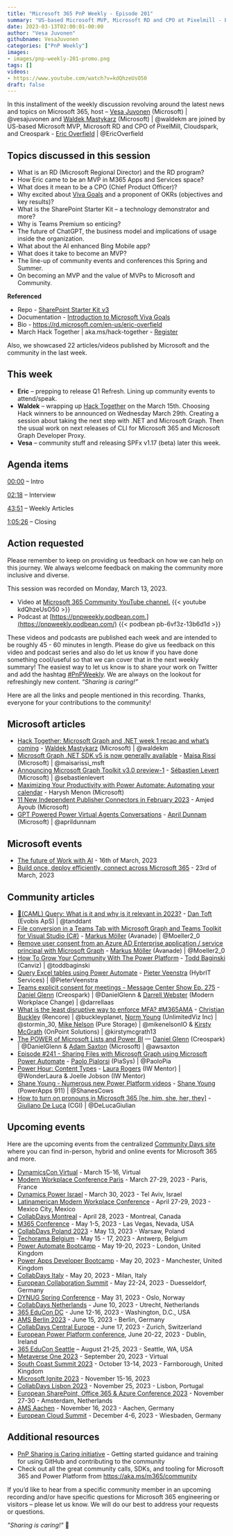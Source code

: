 ```yaml
---
title: "Microsoft 365 PnP Weekly - Episode 201"
summary: "US-based Microsoft MVP, Microsoft RD and CPO at Pixelmill - Eric Overfield, joins Microsoft’s Vesa Juvonen and Waldek Mastykarz in a discussion around wearing many hats, Viva Goals, SharePoint Starter Kit, ChatGPT, conferences plus 22 articles/videos."
date: 2023-03-13T02:00:01-00:00
author: "Vesa Juvonen"
githubname: VesaJuvonen
categories: ["PnP Weekly"]
images:
- images/pnp-weekly-201-promo.png
tags: []
videos:
- https://www.youtube.com/watch?v=kdQhzeUsO50
draft: false
---
```


In this installment of the weekly discussion revolving around the latest news and topics on Microsoft 365, host – [Vesa Juvonen](http://twitter.com/vesajuvonen) (Microsoft) | @vesajuvonen and [Waldek Mastykarz](http://twitter.com/waldekm) (Microsoft) | @waldekm are joined by US-based Microsoft MVP, Microsoft RD and CPO of PixelMill, Cloudspark, and Creospark - [Eric Overfield](https://twitter.com/EricOverfield) \| @EricOverfield

## Topics discussed in this session

* What is an RD (Microsoft Regional Director) and the RD program?
* How Eric came to be an MVP in M365 Apps and Services space?
* What does it mean to be a CPO (Chief Product Officer)?
* Why excited about [Viva Goals](https://learn.microsoft.com/viva/goals/intro-to-ms-viva-goals) and a proponent of OKRs (objectives and key results)?
* What is the SharePoint Starter Kit – a technology demonstrator and more?
* Why is Teams Premium so enticing?
* The future of ChatGPT, the business model and implications of usage inside the organization.
* What about the AI enhanced Bing Mobile app?
* What does it take to become an MVP?
* The line-up of community events and conferences this Spring and Summer.
* On becoming an MVP and the value of MVPs to Microsoft and Community.

**Referenced**

* Repo - [SharePoint Starter Kit v3](https://github.com/pnp/sp-starter-kit)
* Documentation - [Introduction to Microsoft Viva Goals](https://learn.microsoft.com/viva/goals/intro-to-ms-viva-goals)
* Bio - <https://rd.microsoft.com/en-us/eric-overfield>
* March Hack Together \| aka.ms/hack-together - [Register](https://forms.office.com/Pages/ResponsePage.aspx?id=v4j5cvGGr0GRqy180BHbR0ktYAUCTtVIvJkJdFsfkalUMlM0SVBXRjIyTEFJQVFYOUMzTDE2SEY1WS4u)

Also, we showcased 22 articles/videos published by Microsoft and the community in the last week.

## This week

* **Eric** – prepping to release Q1 Refresh. Lining up community events to attend/speak.
* **Waldek** – wrapping up [Hack Together](https://aka.ms/hack-together) on the March 15th. Choosing Hack winners to be announced on Wednesday March 29th. Creating a session about taking the next step with .NET and Microsoft Graph. Then the usual work on next releases of CLI for Microsoft 365 and Microsoft Graph Developer Proxy.
* **Vesa** – community stuff and releasing SPFx v1.17 (beta) later this week.

## Agenda items

[00:00](https://youtu.be/kdQhzeUsO50?t=0) – Intro

[02:18](https://youtu.be/kdQhzeUsO50?t=138) – Interview

[43:51](https://youtu.be/kdQhzeUsO50?t=2631) – Weekly Articles

[1:05:26](https://youtu.be/kdQhzeUsO50?t=3926) – Closing

## Action requested

Please remember to keep on providing us feedback on how we can help on this journey. We always welcome feedback on making the community more inclusive and diverse.

This session was recorded on Monday, March 13, 2023.

*   Video at [Microsoft 365 Community YouTube channel.](https://aka.ms/m365pnp-videos)
    {{< youtube kdQhzeUsO50 >}}
*   Podcast at [https://pnpweekly.podbean.com.](https://pnpweekly.podbean.com/)
    {{< podbean pb-6vf3z-13b6d1d >}}

These videos and podcasts are published each week and are intended to be roughly 45 - 60 minutes in length.  Please do give us feedback on this video and podcast series and also do let us know if you have done something cool/useful so that we can cover that in the next weekly summary! The easiest way to let us know is to share your work on Twitter and add the hashtag [#PnPWeekly](https://twitter.com/search?q=%23pnpweekly). We are always on the lookout for refreshingly new content. “_Sharing is caring!”_

Here are all the links and people mentioned in this recording. Thanks, everyone for your contributions to the community!

## Microsoft articles

* [Hack Together: Microsoft Graph and .NET week 1 recap and what’s coming](https://devblogs.microsoft.com/microsoft365dev/hack-together-microsoft-graph-and-dotnet-week-1-recap/) - [Waldek Mastykarz](https://twitter.com/waldekm) (Microsoft) | @waldekm
* [Microsoft Graph .NET SDK v5 is now generally available](https://devblogs.microsoft.com/microsoft365dev/microsoft-graph-net-sdk-v5-is-now-generally-available/) - [Maisa Rissi](https://twitter.com/maisarissi_msft) (Microsoft) | @maisarissi_msft
* [Announcing Microsoft Graph Toolkit v3.0 preview-1](https://devblogs.microsoft.com/microsoft365dev/microsoft-graph-toolkit-v3-0-preview-1/) - [Sébastien Levert](https://twitter.com/sebastienlevert) (Microsoft) | @sebastienlevert
* [Maximizing Your Productivity with Power Automate: Automating your calendar](https://powerautomate.microsoft.com/blog/maximizing-your-productivity-with-power-automate-automating-your-calendar/) - Harysh Menon (Microsoft)
* [11 New Independent Publisher Connectors in February 2023](https://powerautomate.microsoft.com/blog/11-new-independent-publisher-connectors-in-february-2023/) - Amjed Ayoub (Microsoft)
* [GPT Powered Power Virtual Agents Conversations](https://www.youtube.com/watch?v=ioP02_N3f78) - [April Dunnam](https://twitter.com/aprildunnam) (Microsoft) | @aprildunnam

## Microsoft events

* [The future of Work with AI](https://www.linkedin.com/events/7038508574142074880/) - 16th of March, 2023
* [Build once, deploy efficiently, connect across Microsoft 365](https://developer.microsoft.com/reactor/events/18556/) - 23rd of March, 2023

## Community articles

* [🐫(CAML) Query: What is it and why is it relevant in 2023?](https://pnp.github.io/blog/post/caml-query-what-is-it/) - [Dan Toft](https://twitter.com/tanddant) (Evobis ApS) | @tanddant
* [File conversion in a Teams Tab with Microsoft Graph and Teams Toolkit for Visual Studio (C#)](https://mmsharepoint.wordpress.com/2023/03/10/file-conversion-in-a-teams-tab-with-microsoft-graph-and-teams-toolkit-for-visual-studio-c/) - [Markus Möller](https://twitter.com/Moeller2_0) (Avanade) | @Moeller2_0
* [Remove user consent from an Azure AD Enterprise application / service principal with Microsoft Graph](https://mmsharepoint.wordpress.com/2023/03/04/remove-user-consent-from-an-azure-ad-enterprise-application-service-principal-with-microsoft-graph/) - [Markus Möller](https://twitter.com/Moeller2_0) (Avanade) | @Moeller2_0
* [How To Grow Your Community With The Power Platform](https://youtu.be/AUiXOpuxsbo) - [Todd Baginski](https://twitter.com/toddbaginski) (Canviz) | @toddbaginski
* [Query Excel tables using Power Automate](https://sharepains.com/2023/03/10/query-excel-tables-using-power-automate/) - [Pieter Veenstra](https://twitter.com/PieterVeenstra) (HybrIT Services) | @PieterVeenstra
* [Teams explicit consent for meetings - Message Center Show Ep. 275](https://www.messagecentershow.com/e/teams-explicit-consent-for-meetings-275/) - [Daniel Glenn](https://twitter.com/DanielGlenn) (Creospark) | @DanielGlenn & [Darrell Webster](https://twitter.com/darrellaas) (Modern Workplace Change) | @darrellaas
* [What is the least disruptive way to enforce MFA? #M365AMA](https://www.buckleyplanet.com/2023/03/what-is-the-least-disruptive-way-to-enforce-mfa-m365ama.html) - [Christian Buckley](https://twitter.com/buckleyplanet) (Rencore) | @buckleyplanet, [Norm Young](https://twitter.com/stormin_30) (UnlimitedViz Inc) |  @stormin_30, [Mike Nelson](https://twitter.com/mikenelsonIO) (Pure Storage) | @mikenelsonIO & [Kirsty McGrath](https://twitter.com/kirstymcgrath13) (OnPoint Solutions) | @kirstymcgrath13
* [The POWER of Microsoft Lists and Power BI](https://regarding365.com/the-power-of-microsoft-lists-and-power-bi-daniel-glenn-3e4bca0aac4d) — [Daniel Glenn](https://twitter.com/DanielGlenn) (Creospark) | @DanielGlenn & [Adam Saxton](https://twitter.com/awsaxton) (Microsoft) | @awsaxton
* [Episode #241 - Sharing Files with Microsoft Graph using Microsoft Power Automate](https://www.youtube.com/watch?v=22UQLM8mtNY) - [Paolo Pialorsi](https://twitter.com/PaoloPia) (PiaSys) | @PaoloPia
* [Power Hour: Content Types](https://www.youtube.com/watch?v=0K_x-aYaVWk) - [Laura Rogers](https://twitter.com/WonderLaura) (IW Mentor) | @WonderLaura & Joelle Jobson (IW Mentor)
* [Shane Young - Numerous new Power Platform videos](https://www.youtube.com/c/ShaneYoungCloud/videos) - [Shane Young](https://twitter.com/ShanesCows) (PowerApps 911) | @ShanesCows
* [How to turn on pronouns in Microsoft 365 [he, him, she, her, they]](https://www.youtube.com/watch?v=NYNtEI1WZj8) - [Giuliano De Luca](https://twitter.com/DeLucaGiulian) (CGI) | @DeLucaGiulian

## Upcoming events

Here are the upcoming events from the centralized [Community Days site](https://communitydays.org/events?when=upcoming) where you can find in-person, hybrid and online events for Microsoft 365 and more.

* [DynamicsCon Virtual](https://www.communitydays.org/event/2023-03-15/dynamicscon-virtual) - March 15-16, Virtual
* [Modern Workplace Conference Paris](https://modern-workplace.pro/) - March 27-29, 2023 - Paris, France
* [Dynamics Power Israel](https://www.communitydays.org/event/2023-03-30/dynamics-power-israel) - March 30, 2023 - Tel Aviv, Israel
* [Latinamerican Modern Workplace Conference](https://www.communitydays.org/event/2023-04-27/get-cslatam-conference-2023) - April 27-29, 2023 - Mexico City, Mexico
* [CollabDays Montreal](https://www.collabdays.org/2023-montreal/) - April 28, 2023 - Montreal, Canada
* [M365 Conference](https://m365conf.com/#!/) - May 1-5, 2023 - Las Vegas, Nevada, USA
* [CollabDays Poland 2023](https://www.communitydays.org/event/2023-05-13/collabdays-poland-2023) - May 13, 2023 - Warsaw, Poland
* [Techorama Belgium](https://www.techorama.be/) - May 15 - 17, 2023 - Antwerp, Belgium
* [Power Automate Bootcamp](https://www.communitydays.org/event/2023-05-19/power-automate-bootcamp-2023) - May 19-20, 2023 - London, United Kingdom
* [Power Apps Developer Bootcamp](https://www.communitydays.org/event/2023-05-20/power-apps-developer-bootcamp) - May 20, 2023 - Manchester, United Kingdom
* [CollabDays Italy](https://www.collabdays.org/2023-italy/) - May 20, 2023 - Milan, Italy
* [European Collaboration Summit](https://www.collabsummit.eu/) - May 22-24, 2023 - Duesseldorf, Germany
* [DYNUG Spring Conference](https://www.communitydays.org/event/2023-05-31/dynug-spring-conference) - May 31, 2023 - Oslo, Norway
* [CollabDays Netherlands](https://www.communitydays.org/event/2023-06-10/collabdays-netherlands-2023) - June 10, 2023 - Utrecht, Netherlands
* [365 EduCon DC](https://365educon.com/DC/) - June 12-16, 2023 - Washington, D.C., USA
* [AMS Berlin 2023](https://www.communitydays.org/event/2023-06-15/amsberlin-2023) - June 15, 2023 - Berlin, Germany
* [CollabDays Central Europe](https://www.collabdays.org/2023-ce/) - June 17, 2023 - Zurich, Switzerland
* [European Power Platform conference](https://www.sharepointeurope.com/european-power-platform-conference/), June 20-22, 2023 - Dublin, Ireland
* [365 EduCon Seattle](https://365educon.com/Seattle/) – August 21-25, 2023 - Seattle, WA, USA
* [Metaverse One 2023](https://www.communitydays.org/event/2023-09-20/metaverse-one-2023) - September 20, 2023 - Virtual
* [South Coast Summit 2023](https://www.southcoastsummit.com/) - October 13-14, 2023 - Farnborough, United Kingdom
* [Microsoft Ignite 2023](https://ignite.microsoft.com/) - November 15-16, 2023
* [CollabDays Lisbon 2023](https://www.collabdays.org/2023-lisbon/) - November 25, 2023 - Lisbon, Portugal
* [European SharePoint, Office 365 & Azure Conference 2023](https://www.sharepointeurope.com/) - November 27-30 - Amsterdam, Netherlands
* [AMS Aachen](https://www.communitydays.org/event/2023-11-16/ams-aachen) - November 16, 2023 - Aachen, Germany
* [European Cloud Summit](https://www.cloudsummit.eu/) - December 4-6, 2023 - Wiesbaden, Germany

## Additional resources

* [PnP Sharing is Caring initiative](https://aka.ms/sharing-is-caring) - Getting started guidance and training for using GitHub and contributing to the community
* Check out all the great community calls, SDKs, and tooling for Microsoft 365 and Power Platform from <https://aka.ms/m365/community>

If you’d like to hear from a specific community member in an upcoming recording and/or have specific questions for Microsoft 365 engineering or visitors – please let us know. We will do our best to address your requests or questions.

_"Sharing is caring!"_ 🧡
